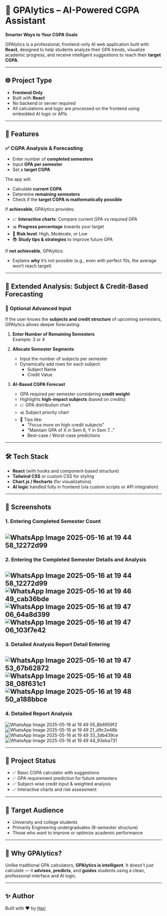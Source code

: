 # 🧠 GPAlytics – AI-Powered CGPA Assistant

**Smarter Ways to Your CGPA Goals**

GPAlytics is a professional, frontend-only AI web application built with **React**, designed to help students analyze their GPA trends, visualize academic progress, and receive intelligent suggestions to reach their **target CGPA**.

---

## 🌐 Project Type

- **Frontend Only**
- Built with **React**
- No backend or server required
- All calculations and logic are processed on the frontend using embedded AI logic or APIs

---

## 🚀 Features

### ✅ CGPA Analysis & Forecasting
- Enter number of **completed semesters**
- Input **GPA per semester**
- Set a **target CGPA**

The app will:
- Calculate **current CGPA**
- Determine **remaining semesters**
- Check if the **target CGPA is mathematically possible**

If **achievable**, GPAlytics provides:
- 📈 **Interactive charts**: Compare current GPA vs required GPA
- 📊 **Progress percentage** towards your target
- 🧠 **Risk level**: High, Moderate, or Low
- 📚 **Study tips & strategies** to improve future GPA

If **not achievable**, GPAlytics:
- Explains **why** it’s not possible (e.g., even with perfect 10s, the average won’t reach target)

---

## 🧮 Extended Analysis: Subject & Credit-Based Forecasting

### 🔁 Optional Advanced Input

If the user knows the **subjects and credit structure** of upcoming semesters, GPAlytics allows deeper forecasting:

1. **Enter Number of Remaining Semesters**  
   Example: 3 or 4

2. **Allocate Semester Segments**
   - Input the number of subjects per semester
   - Dynamically add rows for each subject:
     - Subject Name
     - Credit Value

3. **AI-Based CGPA Forecast**
   - GPA required per semester considering **credit weight**
   - Highlights **high-impact subjects** (based on credits)
   - 📈 GPA distribution chart
   - 📊 Subject priority chart
   - 📝 Tips like:
     - "Focus more on high-credit subjects"
     - "Maintain GPA of X in Sem 6, Y in Sem 7..."
     - Best-case / Worst-case predictions

---

## 🛠️ Tech Stack

- **React** (with hooks and component-based structure)
- **Tailwind CSS** or custom CSS for styling
- **Chart.js / Recharts** (for visualizations)
- **AI logic** handled fully in frontend (via custom scripts or API integration)

---

## 📸 Screenshots

### 1. Entering Completed Semester Count
![WhatsApp Image 2025-05-16 at 19 44 58_12272d99](https://github.com/user-attachments/assets/82429161-6f10-4eb3-935c-1b7cc076abdf)
---
### 2. Entering the Completed Semester Details and Analysis
![WhatsApp Image 2025-05-16 at 19 44 58_12272d99](https://github.com/user-attachments/assets/583121f2-3131-42c5-b82a-4cc45ed9fcd4)
![WhatsApp Image 2025-05-16 at 19 46 49_cab36bde](https://github.com/user-attachments/assets/941f0ccf-0257-4067-b820-7a2506e4fee9)
![WhatsApp Image 2025-05-16 at 19 47 06_64a8d399](https://github.com/user-attachments/assets/7b754298-ea61-4f8b-babe-f912dba91618)
![WhatsApp Image 2025-05-16 at 19 47 06_103f7e42](https://github.com/user-attachments/assets/86f80d3f-0b26-457b-afa0-d26abf7eeb89)
---
### 3. Detailed Analysis Report Detail Entering
![WhatsApp Image 2025-05-16 at 19 47 53_67b62872](https://github.com/user-attachments/assets/a8fe337a-c37a-439c-bc4c-bca2a9976cab)
![WhatsApp Image 2025-05-16 at 19 48 38_08f631c1](https://github.com/user-attachments/assets/b4db92e2-204a-450f-bb1b-44e0dbf56147)
![WhatsApp Image 2025-05-16 at 19 48 50_a188bbce](https://github.com/user-attachments/assets/8c869f70-d32d-4de1-855a-32a3849344b4)
---
### 4. Detailed Report Analysis
![WhatsApp Image 2025-05-16 at 19 49 05_8b6959f2](https://github.com/user-attachments/assets/67e22b22-e81b-4aa2-a424-c28fe9b2d9b0)
![WhatsApp Image 2025-05-16 at 19 49 21_d9c2e48b](https://github.com/user-attachments/assets/d74fb62e-2b9d-4e73-b8de-46bf2f6e5c61)
![WhatsApp Image 2025-05-16 at 19 49 33_3db439ce](https://github.com/user-attachments/assets/b5a1d12b-a3fb-4b0c-a856-0d9169c142d5)
![WhatsApp Image 2025-05-16 at 19 49 44_93eba731](https://github.com/user-attachments/assets/17903876-197c-47ce-9b1c-90c301eca153)

---

## 📌 Project Status

- ✅ Basic CGPA calculator with suggestions
- ✅ GPA requirement prediction for future semesters
- ✅ Subject-wise credit input & weighted analysis
- ✅ Interactive charts and risk assessment

---

## 🤖 Target Audience

- University and college students
- Primarily Engineering undergraduates (8-semester structure)
- Those who want to improve or optimize academic performance

---

## 🧠 Why GPAlytics?

Unlike traditional GPA calculators, **GPAlytics is intelligent**. It doesn't just calculate — it **advises**, **predicts**, and **guides** students using a clean, professional interface and AI logic.

---


## ✨ Author

Built with ❤️ by [Hari]((https://github.com/ShreeHarinesh1494))

